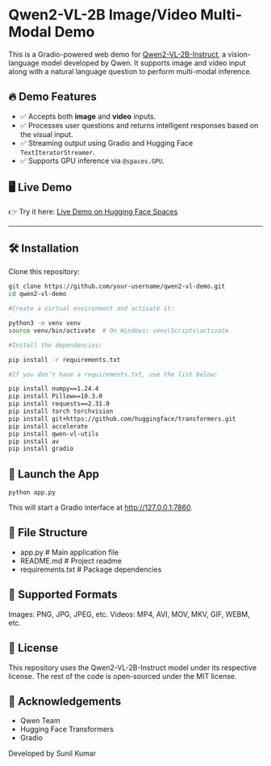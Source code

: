 # Qwen2-VL-2B Image/Video Multi-Modal Demo

This is a Gradio-powered web demo for [Qwen2-VL-2B-Instruct](https://huggingface.co/Qwen/Qwen2-VL-2B-Instruct), a vision-language model developed by Qwen. It supports image and video input along with a natural language question to perform multi-modal inference.

## 🔥 Demo Features

- ✅ Accepts both **image** and **video** inputs.
- ✅ Processes user questions and returns intelligent responses based on the visual input.
- ✅ Streaming output using Gradio and Hugging Face `TextIteratorStreamer`.
- ✅ Supports GPU inference via `@spaces.GPU`.

## 🖥️ Live Demo

👉 Try it here: [Live Demo on Hugging Face Spaces](https://huggingface.co/spaces/sunnnil/QwenVLRAG)

---

## 🛠️ Installation

Clone this repository:

```bash
git clone https://github.com/your-username/qwen2-vl-demo.git
cd qwen2-vl-demo

#Create a virtual environment and activate it:

python3 -m venv venv
source venv/bin/activate  # On Windows: venv\Scripts\activate

#Install the dependencies:

pip install -r requirements.txt

#If you don’t have a requirements.txt, use the list below:

pip install numpy==1.24.4
pip install Pillow==10.3.0
pip install requests==2.31.0
pip install torch torchvision
pip install git+https://github.com/huggingface/transformers.git
pip install accelerate
pip install qwen-vl-utils
pip install av
pip install gradio
```
## 🚀 Launch the App
```
python app.py
```
This will start a Gradio interface at http://127.0.0.1:7860.

## 📂 File Structure


- app.py                 # Main application file
- README.md              # Project readme
- requirements.txt       # Package dependencies

## 📸 Supported Formats
Images: PNG, JPG, JPEG, etc.
Videos: MP4, AVI, MOV, MKV, GIF, WEBM, etc.

## 📜 License
This repository uses the Qwen2-VL-2B-Instruct model under its respective license. The rest of the code is open-sourced under the MIT license.

## 🙏 Acknowledgements

- Qwen Team
- Hugging Face Transformers
- Gradio

Developed by Sunil Kumar






